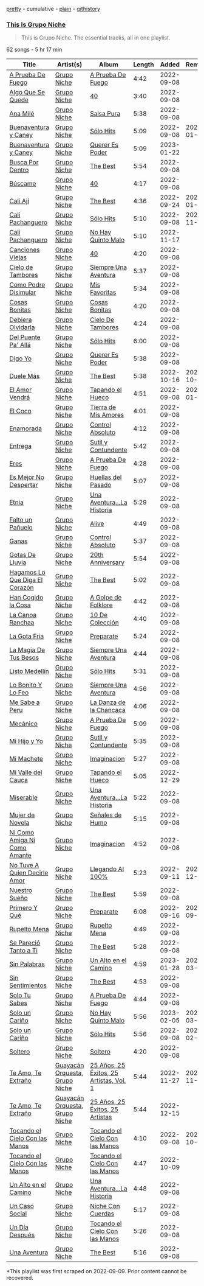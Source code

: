 [pretty](/playlists/pretty/37i9dQZF1DZ06evO0S76rS.md) - cumulative - [plain](/playlists/plain/37i9dQZF1DZ06evO0S76rS) - [githistory](https://github.githistory.xyz/mackorone/spotify-playlist-archive/blob/main/playlists/plain/37i9dQZF1DZ06evO0S76rS)

### [This Is Grupo Niche](https://open.spotify.com/playlist/37i9dQZF1DZ06evO0S76rS)

> This is Grupo Niche\. The essential tracks, all in one playlist.

62 songs - 5 hr 17 min

| Title | Artist(s) | Album | Length | Added | Removed |
|---|---|---|---|---|---|
| [A Prueba De Fuego](https://open.spotify.com/track/3WIHqoLLeQ0m7zeJshfSpg) | [Grupo Niche](https://open.spotify.com/artist/1zng9JZpblpk48IPceRWs8) | [A Prueba De Fuego](https://open.spotify.com/album/6xuqBMxn6vZtsITA5555JU) | 4:42 | 2022-09-08 |  |
| [Algo Que Se Quede](https://open.spotify.com/track/1JXcB149QtbcIpDUA6YZOB) | [Grupo Niche](https://open.spotify.com/artist/1zng9JZpblpk48IPceRWs8) | [40](https://open.spotify.com/album/1uF0bcswgdJBg2aq2r1HPk) | 3:40 | 2022-09-08 |  |
| [Ana Milé](https://open.spotify.com/track/2krik8Sc5sddD3yb3qkBkr) | [Grupo Niche](https://open.spotify.com/artist/1zng9JZpblpk48IPceRWs8) | [Salsa Pura](https://open.spotify.com/album/1MZBhouOFfLyS0oTo7jdEu) | 5:38 | 2022-09-08 |  |
| [Buenaventura y Caney](https://open.spotify.com/track/0LJKDAqnM2Evn6HclhDWaG) | [Grupo Niche](https://open.spotify.com/artist/1zng9JZpblpk48IPceRWs8) | [Sólo Hits](https://open.spotify.com/album/3lIJD63zpiEC1qgk0t1dZA) | 5:09 | 2022-09-08 | 2023-01-23 |
| [Buenaventura y Caney](https://open.spotify.com/track/3kWdP01aQOtBun2FumlqTm) | [Grupo Niche](https://open.spotify.com/artist/1zng9JZpblpk48IPceRWs8) | [Querer Es Poder](https://open.spotify.com/album/4OlAW51jIyup0hLzK03fHQ) | 5:09 | 2023-01-22 |  |
| [Busca Por Dentro](https://open.spotify.com/track/2uJyG7lhmZ8bFrbVVlc6AH) | [Grupo Niche](https://open.spotify.com/artist/1zng9JZpblpk48IPceRWs8) | [The Best](https://open.spotify.com/album/1b2HgTcfv1ocO7J83D1eIm) | 5:54 | 2022-09-08 |  |
| [Búscame](https://open.spotify.com/track/2nmBPPXKiyibca7MvnQYBG) | [Grupo Niche](https://open.spotify.com/artist/1zng9JZpblpk48IPceRWs8) | [40](https://open.spotify.com/album/1uF0bcswgdJBg2aq2r1HPk) | 4:17 | 2022-09-08 |  |
| [Cali Ají](https://open.spotify.com/track/29iVbAneOn1ZGW4zzrBlUb) | [Grupo Niche](https://open.spotify.com/artist/1zng9JZpblpk48IPceRWs8) | [The Best](https://open.spotify.com/album/1b2HgTcfv1ocO7J83D1eIm) | 4:36 | 2022-09-24 | 2023-01-19 |
| [Cali Pachanguero](https://open.spotify.com/track/1Z6fpTTJelPqdI4CwvnpK4) | [Grupo Niche](https://open.spotify.com/artist/1zng9JZpblpk48IPceRWs8) | [Sólo Hits](https://open.spotify.com/album/3lIJD63zpiEC1qgk0t1dZA) | 5:10 | 2022-09-08 | 2022-11-18 |
| [Cali Pachanguero](https://open.spotify.com/track/6GsxCYC9UaL0J8b8MVrRqX) | [Grupo Niche](https://open.spotify.com/artist/1zng9JZpblpk48IPceRWs8) | [No Hay Quinto Malo](https://open.spotify.com/album/1ibD6liWR6qqeNgQay95gJ) | 5:10 | 2022-11-17 |  |
| [Canciones Viejas](https://open.spotify.com/track/6d9S2m4IKhvGxaX89PuBRo) | [Grupo Niche](https://open.spotify.com/artist/1zng9JZpblpk48IPceRWs8) | [40](https://open.spotify.com/album/1uF0bcswgdJBg2aq2r1HPk) | 4:20 | 2022-09-08 |  |
| [Cielo de Tambores](https://open.spotify.com/track/4yEPR6IZcSBJQV1ITRLn4W) | [Grupo Niche](https://open.spotify.com/artist/1zng9JZpblpk48IPceRWs8) | [Siempre Una Aventura](https://open.spotify.com/album/2yAheDQ4qgtbVfHVOhKDNF) | 5:37 | 2022-09-08 |  |
| [Como Podre Disimular](https://open.spotify.com/track/42PDNfuSrrF5nkDrvCPIeN) | [Grupo Niche](https://open.spotify.com/artist/1zng9JZpblpk48IPceRWs8) | [Mis Favoritas](https://open.spotify.com/album/6JB01yiDfrkIeccoiVWb8G) | 5:34 | 2022-09-08 |  |
| [Cosas Bonitas](https://open.spotify.com/track/3zVf7Ssg55ioIak3B1aWSY) | [Grupo Niche](https://open.spotify.com/artist/1zng9JZpblpk48IPceRWs8) | [Cosas Bonitas](https://open.spotify.com/album/3igVKSNDdHZkHVYGoAe3Yu) | 4:20 | 2022-09-08 |  |
| [Debiera Olvidarla](https://open.spotify.com/track/3usWzVoV5d2mmWlmhSxfaQ) | [Grupo Niche](https://open.spotify.com/artist/1zng9JZpblpk48IPceRWs8) | [Cielo De Tambores](https://open.spotify.com/album/3Ze1GGNL2Tw7v7BgnPlzNQ) | 4:24 | 2022-09-08 |  |
| [Del Puente Pa' Allá](https://open.spotify.com/track/0vWfzFRMmU2mhTw7eipl9R) | [Grupo Niche](https://open.spotify.com/artist/1zng9JZpblpk48IPceRWs8) | [Sólo Hits](https://open.spotify.com/album/3lIJD63zpiEC1qgk0t1dZA) | 6:00 | 2022-09-08 |  |
| [Digo Yo](https://open.spotify.com/track/1KSjHCJs38NNp3IuaL1EMU) | [Grupo Niche](https://open.spotify.com/artist/1zng9JZpblpk48IPceRWs8) | [Querer Es Poder](https://open.spotify.com/album/4OlAW51jIyup0hLzK03fHQ) | 5:38 | 2022-09-08 |  |
| [Duele Más](https://open.spotify.com/track/3eccxwMeNfIAIxGVoHSchj) | [Grupo Niche](https://open.spotify.com/artist/1zng9JZpblpk48IPceRWs8) | [The Best](https://open.spotify.com/album/1b2HgTcfv1ocO7J83D1eIm) | 5:38 | 2022-10-16 | 2022-10-18 |
| [El Amor Vendrá](https://open.spotify.com/track/4VWGmPuJL9c9yYfHcox2sL) | [Grupo Niche](https://open.spotify.com/artist/1zng9JZpblpk48IPceRWs8) | [Tapando el Hueco](https://open.spotify.com/album/1KGNkjkmfqZinRinf5h7pM) | 4:51 | 2022-09-08 | 2023-01-22 |
| [El Coco](https://open.spotify.com/track/0rwX9dB6ih5rxfifb8DZ8G) | [Grupo Niche](https://open.spotify.com/artist/1zng9JZpblpk48IPceRWs8) | [Tierra de Mis Amores](https://open.spotify.com/album/5QvA8zidWQiuyKwN0TljFR) | 4:01 | 2022-09-08 |  |
| [Enamorada](https://open.spotify.com/track/7pFSymHAQO021YmaKCVDoC) | [Grupo Niche](https://open.spotify.com/artist/1zng9JZpblpk48IPceRWs8) | [Control Absoluto](https://open.spotify.com/album/02P7Yan85kfSzMZZR6CFx9) | 4:12 | 2022-09-08 |  |
| [Entrega](https://open.spotify.com/track/0O2j5GTz60A3K7dMZn4WQC) | [Grupo Niche](https://open.spotify.com/artist/1zng9JZpblpk48IPceRWs8) | [Sutil y Contundente](https://open.spotify.com/album/3j3BnIkciRBXtoAvYll1Za) | 5:42 | 2022-09-08 |  |
| [Eres](https://open.spotify.com/track/1aBJ5ljG2GalxEl01vQn04) | [Grupo Niche](https://open.spotify.com/artist/1zng9JZpblpk48IPceRWs8) | [A Prueba De Fuego](https://open.spotify.com/album/6xuqBMxn6vZtsITA5555JU) | 4:28 | 2022-09-08 |  |
| [Es Mejor No Despertar](https://open.spotify.com/track/3z6qlGYx2asqI6mQTTjjqZ) | [Grupo Niche](https://open.spotify.com/artist/1zng9JZpblpk48IPceRWs8) | [Huellas del Pasado](https://open.spotify.com/album/0F3LBsvsqLGl5z4zwWtiI7) | 5:07 | 2022-09-08 |  |
| [Etnia](https://open.spotify.com/track/0EyxwFVgmB0uHK4QSM6lQz) | [Grupo Niche](https://open.spotify.com/artist/1zng9JZpblpk48IPceRWs8) | [Una Aventura...La Historia](https://open.spotify.com/album/4at8kygDVfKHWHIXox7uGs) | 5:29 | 2022-09-08 |  |
| [Falto un Pañuelo](https://open.spotify.com/track/5rjEJwL2hp7z7CmxUDPhcl) | [Grupo Niche](https://open.spotify.com/artist/1zng9JZpblpk48IPceRWs8) | [Alive](https://open.spotify.com/album/1mo4XJivw6RG7kwX9K37Hz) | 4:49 | 2022-09-08 |  |
| [Ganas](https://open.spotify.com/track/2FyBP2WeAToXkjtulhFqqb) | [Grupo Niche](https://open.spotify.com/artist/1zng9JZpblpk48IPceRWs8) | [Control Absoluto](https://open.spotify.com/album/02P7Yan85kfSzMZZR6CFx9) | 5:37 | 2022-09-08 |  |
| [Gotas De Lluvia](https://open.spotify.com/track/6sna5KCgNbt1ciZtVJCjzx) | [Grupo Niche](https://open.spotify.com/artist/1zng9JZpblpk48IPceRWs8) | [20th Anniversary](https://open.spotify.com/album/6quTUa9H2vITjPy9TArBvW) | 5:54 | 2022-09-08 |  |
| [Hagamos Lo Que Diga El Corazón](https://open.spotify.com/track/5NR1LYf16E6K5t5AeSYP8P) | [Grupo Niche](https://open.spotify.com/artist/1zng9JZpblpk48IPceRWs8) | [The Best](https://open.spotify.com/album/1b2HgTcfv1ocO7J83D1eIm) | 5:02 | 2022-09-08 |  |
| [Han Cogido la Cosa](https://open.spotify.com/track/1Y1OX9CuslwUPpq0dtjJxI) | [Grupo Niche](https://open.spotify.com/artist/1zng9JZpblpk48IPceRWs8) | [A Golpe de Folklore](https://open.spotify.com/album/1GHV54c3dMwxLe3p2QgnWi) | 4:42 | 2022-09-08 |  |
| [La Canoa Ranchaa](https://open.spotify.com/track/31B9xbxWwOBIV0JWT6nKAN) | [Grupo Niche](https://open.spotify.com/artist/1zng9JZpblpk48IPceRWs8) | [10 De Colección](https://open.spotify.com/album/3SqhRQcCP4j8ge7ApdFcsk) | 4:40 | 2022-09-08 |  |
| [La Gota Fria](https://open.spotify.com/track/6vBTEjh3IriR0Hb9tKV8iR) | [Grupo Niche](https://open.spotify.com/artist/1zng9JZpblpk48IPceRWs8) | [Preparate](https://open.spotify.com/album/0yW7ORJ2FD5SbLRe9gITDR) | 5:24 | 2022-09-08 |  |
| [La Magia De Tus Besos](https://open.spotify.com/track/3nBQUOFwVZumOzzSV3h2sw) | [Grupo Niche](https://open.spotify.com/artist/1zng9JZpblpk48IPceRWs8) | [Siempre Una Aventura](https://open.spotify.com/album/2yAheDQ4qgtbVfHVOhKDNF) | 4:44 | 2022-09-08 |  |
| [Listo Medellín](https://open.spotify.com/track/0irGrW0zW3BZdqWe518knd) | [Grupo Niche](https://open.spotify.com/artist/1zng9JZpblpk48IPceRWs8) | [Sólo Hits](https://open.spotify.com/album/3lIJD63zpiEC1qgk0t1dZA) | 5:31 | 2022-09-08 |  |
| [Lo Bonito Y Lo Feo](https://open.spotify.com/track/3RviPwWauFFD8FhcsTFGe7) | [Grupo Niche](https://open.spotify.com/artist/1zng9JZpblpk48IPceRWs8) | [Siempre Una Aventura](https://open.spotify.com/album/2yAheDQ4qgtbVfHVOhKDNF) | 4:56 | 2022-09-08 |  |
| [Me Sabe a Peru](https://open.spotify.com/track/00Hcq5S7P9lIJqioIW0Hxb) | [Grupo Niche](https://open.spotify.com/artist/1zng9JZpblpk48IPceRWs8) | [La Danza de la Chancaca](https://open.spotify.com/album/4LLCCwFbIYh4nZ5JOxRntj) | 4:06 | 2022-09-08 |  |
| [Mecánico](https://open.spotify.com/track/2kyyYYbP0MMqK2kEjqn2Eg) | [Grupo Niche](https://open.spotify.com/artist/1zng9JZpblpk48IPceRWs8) | [A Prueba De Fuego](https://open.spotify.com/album/6xuqBMxn6vZtsITA5555JU) | 5:09 | 2022-09-08 |  |
| [Mi Hijo y Yo](https://open.spotify.com/track/0rOkqMmPpkInktks5tdAmn) | [Grupo Niche](https://open.spotify.com/artist/1zng9JZpblpk48IPceRWs8) | [Sutil y Contundente](https://open.spotify.com/album/3j3BnIkciRBXtoAvYll1Za) | 5:35 | 2022-09-08 |  |
| [Mi Machete](https://open.spotify.com/track/1rZmyIJitURlw2d35xb9fn) | [Grupo Niche](https://open.spotify.com/artist/1zng9JZpblpk48IPceRWs8) | [Imaginacion](https://open.spotify.com/album/6wA6aH6FhwbhVxiCC7QfLs) | 5:27 | 2022-09-08 |  |
| [Mi Valle del Cauca](https://open.spotify.com/track/0gwOJxIieMOPrdr3zeLZ5J) | [Grupo Niche](https://open.spotify.com/artist/1zng9JZpblpk48IPceRWs8) | [Tapando el Hueco](https://open.spotify.com/album/1KGNkjkmfqZinRinf5h7pM) | 5:05 | 2022-12-29 |  |
| [Miserable](https://open.spotify.com/track/0vVkF4i1QBigjfvRpaFamh) | [Grupo Niche](https://open.spotify.com/artist/1zng9JZpblpk48IPceRWs8) | [Una Aventura...La Historia](https://open.spotify.com/album/4at8kygDVfKHWHIXox7uGs) | 5:22 | 2022-09-08 |  |
| [Mujer de Novela](https://open.spotify.com/track/0ql5YXad4srSRaBoSAnR9h) | [Grupo Niche](https://open.spotify.com/artist/1zng9JZpblpk48IPceRWs8) | [Señales de Humo](https://open.spotify.com/album/0xccneykPb7RZMB6UV5grn) | 5:15 | 2022-09-08 |  |
| [Ni Como Amiga Ni Como Amante](https://open.spotify.com/track/5Ua7mixHbm9UTAz3Zjpi2s) | [Grupo Niche](https://open.spotify.com/artist/1zng9JZpblpk48IPceRWs8) | [Imaginacion](https://open.spotify.com/album/6wA6aH6FhwbhVxiCC7QfLs) | 4:52 | 2022-09-08 |  |
| [No Tuve A Quien Decirle Amor](https://open.spotify.com/track/0e1G4VKnhcVMsRM0bLtHAa) | [Grupo Niche](https://open.spotify.com/artist/1zng9JZpblpk48IPceRWs8) | [Llegando Al 100%](https://open.spotify.com/album/3StG3Gf4htUHrDnUiC3eqT) | 5:23 | 2022-09-11 | 2022-12-13 |
| [Nuestro Sueño](https://open.spotify.com/track/0g9d2hcBECm8eOuxG9w5kH) | [Grupo Niche](https://open.spotify.com/artist/1zng9JZpblpk48IPceRWs8) | [The Best](https://open.spotify.com/album/1b2HgTcfv1ocO7J83D1eIm) | 5:59 | 2022-09-08 |  |
| [Primero Y Qué](https://open.spotify.com/track/0sdn7O9lflE1GgapAS8TUp) | [Grupo Niche](https://open.spotify.com/artist/1zng9JZpblpk48IPceRWs8) | [Preparate](https://open.spotify.com/album/0yW7ORJ2FD5SbLRe9gITDR) | 6:08 | 2022-09-16 | 2022-09-25 |
| [Rupelto Mena](https://open.spotify.com/track/04O7puFBE8WsgZZL0vpwcf) | [Grupo Niche](https://open.spotify.com/artist/1zng9JZpblpk48IPceRWs8) | [Rupelto Mena](https://open.spotify.com/album/0kLLu0272oNXFZ1rYb9AN4) | 4:49 | 2022-09-08 |  |
| [Se Pareció Tanto a Ti](https://open.spotify.com/track/36CmpO4k6RCa410JCgn3Er) | [Grupo Niche](https://open.spotify.com/artist/1zng9JZpblpk48IPceRWs8) | [The Best](https://open.spotify.com/album/1b2HgTcfv1ocO7J83D1eIm) | 5:28 | 2022-09-08 |  |
| [Sin Palabras](https://open.spotify.com/track/4BhR5u19BAULu1ybhcKQkV) | [Grupo Niche](https://open.spotify.com/artist/1zng9JZpblpk48IPceRWs8) | [Un Alto en el Camino](https://open.spotify.com/album/6zjMkgvzUOUiID1lJcFIgN) | 4:59 | 2023-01-28 | 2023-03-03 |
| [Sin Sentimientos](https://open.spotify.com/track/4ubwzNjqHGaZZ5k06PDx1H) | [Grupo Niche](https://open.spotify.com/artist/1zng9JZpblpk48IPceRWs8) | [The Best](https://open.spotify.com/album/1b2HgTcfv1ocO7J83D1eIm) | 4:53 | 2022-09-08 |  |
| [Solo Tu Sabes](https://open.spotify.com/track/1O2N1rsU2Y1FR2nuYWjrYD) | [Grupo Niche](https://open.spotify.com/artist/1zng9JZpblpk48IPceRWs8) | [A Prueba De Fuego](https://open.spotify.com/album/6xuqBMxn6vZtsITA5555JU) | 4:44 | 2022-09-08 |  |
| [Solo un Cariño](https://open.spotify.com/track/3QstQ0s2AFt5vAY7nDjp37) | [Grupo Niche](https://open.spotify.com/artist/1zng9JZpblpk48IPceRWs8) | [No Hay Quinto Malo](https://open.spotify.com/album/1ibD6liWR6qqeNgQay95gJ) | 5:56 | 2023-02-05 | 2023-03-03 |
| [Solo un Cariño](https://open.spotify.com/track/45pBvCV1eaj4Pcw7Pi5plW) | [Grupo Niche](https://open.spotify.com/artist/1zng9JZpblpk48IPceRWs8) | [Sólo Hits](https://open.spotify.com/album/3lIJD63zpiEC1qgk0t1dZA) | 5:56 | 2022-09-08 | 2023-02-03 |
| [Soltero](https://open.spotify.com/track/77zrNNK2FcNwjtGXOsH4R2) | [Grupo Niche](https://open.spotify.com/artist/1zng9JZpblpk48IPceRWs8) | [Soltero](https://open.spotify.com/album/6U6e78fvesTnt6UKHTo685) | 4:20 | 2022-09-08 |  |
| [Te Amo, Te Extraño](https://open.spotify.com/track/67BqqOrOgEGitc1HmuQeNl) | [Guayacán Orquesta](https://open.spotify.com/artist/2pZ81eCkqxemIjqqfE1fhE), [Grupo Niche](https://open.spotify.com/artist/1zng9JZpblpk48IPceRWs8) | [25 Años, 25 Éxitos, 25 Artistas, Vol\. 1](https://open.spotify.com/album/7vaMXZuLGhTU0dXTKrq0LQ) | 5:44 | 2022-11-27 | 2022-11-29 |
| [Te Amo, Te Extraño](https://open.spotify.com/track/6Td1PkXKrmmKRgcMG0GuC1) | [Guayacán Orquesta](https://open.spotify.com/artist/2pZ81eCkqxemIjqqfE1fhE), [Grupo Niche](https://open.spotify.com/artist/1zng9JZpblpk48IPceRWs8) | [25 Años, 25 Éxitos, 25 Artistas](https://open.spotify.com/album/4CMjUtztu4nXimeCmu0LuB) | 5:44 | 2022-12-15 |  |
| [Tocando el Cielo Con las Manos](https://open.spotify.com/track/6YnkOFLD5ecp9EhxDxKemx) | [Grupo Niche](https://open.spotify.com/artist/1zng9JZpblpk48IPceRWs8) | [Tocando el Cielo Con las Manos](https://open.spotify.com/album/7k4rlkbT1vjiKAvOUVWVIR) | 4:10 | 2022-09-08 | 2022-10-09 |
| [Tocando el Cielo Con las Manos](https://open.spotify.com/track/4QhxN9hf5LWvYIqJcjwxQ6) | [Grupo Niche](https://open.spotify.com/artist/1zng9JZpblpk48IPceRWs8) | [Tocando el Cielo Con las Manos](https://open.spotify.com/album/7lQolVdhEBRtv8Ayzhi2p4) | 4:47 | 2022-10-09 |  |
| [Un Alto en el Camino](https://open.spotify.com/track/5F9fsLJOvnMEAgFNBuO4xu) | [Grupo Niche](https://open.spotify.com/artist/1zng9JZpblpk48IPceRWs8) | [Una Aventura...La Historia](https://open.spotify.com/album/4at8kygDVfKHWHIXox7uGs) | 4:48 | 2022-09-08 |  |
| [Un Caso Social](https://open.spotify.com/track/5irSOlA7zXrwkJHVPgyVZQ) | [Grupo Niche](https://open.spotify.com/artist/1zng9JZpblpk48IPceRWs8) | [Niche Con Cuerdas](https://open.spotify.com/album/67vT4qNa8WjuzO085IA8v6) | 5:17 | 2022-09-08 |  |
| [Un Día Después](https://open.spotify.com/track/3uciPSsKqqgG2HuLlUTEDm) | [Grupo Niche](https://open.spotify.com/artist/1zng9JZpblpk48IPceRWs8) | [Tocando el Cielo Con las Manos](https://open.spotify.com/album/7k4rlkbT1vjiKAvOUVWVIR) | 5:26 | 2022-09-08 |  |
| [Una Aventura](https://open.spotify.com/track/26ucR33snMkRD6JExhoD6I) | [Grupo Niche](https://open.spotify.com/artist/1zng9JZpblpk48IPceRWs8) | [The Best](https://open.spotify.com/album/1b2HgTcfv1ocO7J83D1eIm) | 5:16 | 2022-09-08 |  |

\*This playlist was first scraped on 2022-09-09. Prior content cannot be recovered.
